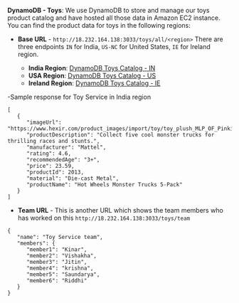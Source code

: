    **DynamoDB - Toys**: We use DynamoDB to store and manage our toys product catalog and have hosted all those data in Amazon EC2 instance. You can find the product data for toys in the following regions:
- **Base URL** - ```http://18.232.164.138:3033/toys/all/<region>```
 There are three endpoints ```IN``` for India, ```US-NC``` for United States, ```IE``` for Ireland region.
  
   - **India Region**: [DynamoDB Toys Catalog - IN](http://18.232.164.138:3033/toys/all/IN)
   - **USA Region**: [DynamoDB Toys Catalog - US](http://18.232.164.138:3033/toys/all/US-NC)
   - **Ireland Region**: [DynamoDB Toys Catalog - IE](http://18.232.164.138:3033/toys/all/IE)

-Sample response for Toy Service in India region
```
[
   {
      "imageUrl": "https://www.hexir.com/product_images/import/toy/toy_plush_MLP_OF_PinkiePie_12in_1.jpg",
      "productDescription": "Collect five cool monster trucks for thrilling races and stunts.",
      "manufacturer": "Mattel",
      "rating": 4.6,
      "recommendedAge": "3+",
      "price": 23.59,
      "productId": 2013,
      "material": "Die-cast Metal",
      "productName": "Hot Wheels Monster Trucks 5-Pack"
   }
]
```
- **Team URL** - This is another URL which shows the team members who has worked on this ```http://18.232.164.138:3033/toys/team```
```
{
   "name": "Toy Service team",
   "members": {
      "member1": "Kinar",
      "member2": "Vishakha",
      "member3": "Jitin",
      "member4": "krishna",
      "member5": "Saundarya",
      "member6": "Riddhi"
   }
}
```